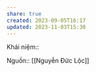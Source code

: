 ```yaml
---
share: true
created: 2023-09-05T16:17
updated: 2023-11-03T15:30
---
```

Khái niệm:: 

Nguồn:: [[Nguyễn Đức Lộc]] 
